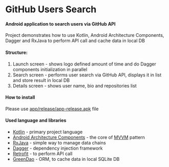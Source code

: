 # GitHub Users Search

#### Android application to search users via GitHub API

Project demonstrates how to use Kotlin, Android Architecture Components, Dagger and RxJava to perform API call and cache data in local DB

#### Structure:

1. Launch screen - shows logo defined amount of time and do Dagger components initialization in parallel
2. Search screen - performs user search via GitHub API, displays it in list and store result in local DB
3. Details screen - shows user name, bio and repositories list

#### How to install

Please use [app/release/app-release.apk](./app/release/app-release.apk) file

#### Used language and libraries
 * [Kotlin](https://kotlinlang.org/docs/tutorials/kotlin-android.html) - primary project language
 * [Android Architecture Components](https://developer.android.com/topic/libraries/architecture/index.html) - the core of [MVVM](https://en.wikipedia.org/wiki/Model%E2%80%93view%E2%80%93viewmodel) pattern
 * [RxJava](https://github.com/ReactiveX/RxJava) - simple way to manage data chains
 * [Dagger](https://google.github.io/dagger/) - dependency injection framework
 * [Retrofit](http://square.github.io/retrofit/) - to perform API call
 * [GreenDao](http://greenrobot.org/greendao/) - ORM, to cache data in local SQLite DB
